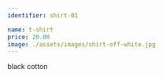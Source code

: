 ```yaml
---
identifier: shirt-01

name: t-shirt
price: 20.00
image: ./assets/images/shirt-off-white.jpg
---
```

black cotton

